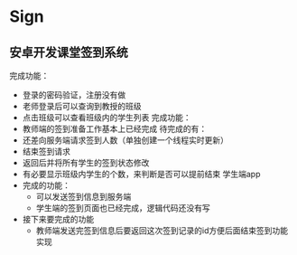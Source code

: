 # Sign
## 安卓开发课堂签到系统
完成功能：
- 登录的密码验证，注册没有做
- 老师登录后可以查询到教授的班级
- 点击班级可以查看班级内的学生列表
完成功能：
- 教师端的签到准备工作基本上已经完成
待完成的有：
- 还差向服务端请求签到人数（单独创建一个线程实时更新）
- 结束签到请求
- 返回后并将所有学生的签到状态修改
- 有必要显示班级内学生的个数，来判断是否可以提前结束
学生端app
- 完成的功能：
  - 可以发送签到信息到服务端
  - 学生端的签到页面也已经完成，逻辑代码还没有写
- 接下来要完成的功能
  - 教师端发送完签到信息后要返回这次签到记录的id方便后面结束签到功能实现
  

